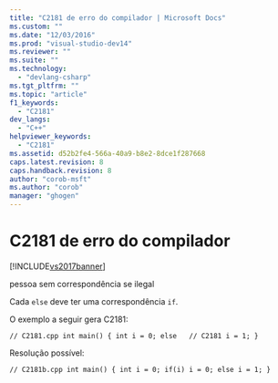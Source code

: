 ```yaml
---
title: "C2181 de erro do compilador | Microsoft Docs"
ms.custom: ""
ms.date: "12/03/2016"
ms.prod: "visual-studio-dev14"
ms.reviewer: ""
ms.suite: ""
ms.technology: 
  - "devlang-csharp"
ms.tgt_pltfrm: ""
ms.topic: "article"
f1_keywords: 
  - "C2181"
dev_langs: 
  - "C++"
helpviewer_keywords: 
  - "C2181"
ms.assetid: d52b2fe4-566a-40a9-b8e2-8dce1f287668
caps.latest.revision: 8
caps.handback.revision: 8
author: "corob-msft"
ms.author: "corob"
manager: "ghogen"
---
```

# C2181 de erro do compilador
[!INCLUDE[vs2017banner](../../assembler/inline/includes/vs2017banner.md)]

pessoa sem correspondência se ilegal  
  
 Cada `else` deve ter uma correspondência `if`.  
  
 O exemplo a seguir gera C2181:  
  
```  
// C2181.cpp int main() { int i = 0; else   // C2181 i = 1; }  
```  
  
 Resolução possível:  
  
```  
// C2181b.cpp int main() { int i = 0; if(i) i = 0; else i = 1; }  
```
